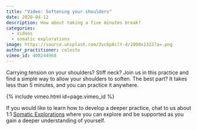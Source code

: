```yaml
---
title: "Video: Softening your shoulders"
date: 2020-04-12
description: How about taking a five minutes break?
categories:
  - videos
  - somatic explorations
image: https://source.unsplash.com/3vc6pAclY-4/2000x1322?a=.png
author_practitioner: celeste
vimeo_id: 408244968
---
```

Carrying tension on your shoulders? Stiff neck? Join us in this practice and find a simple way to allow your shoulders
to soften. The best part? It takes less than 5 minutes, and you can practice it anywhere. 

{% include vimeo.html  id=page.vimeo_id %}

If you would like to learn how to develop a deeper practice, chat to us about 1:1 [Somatic Explorations](/modalities/somatic-explorations/)
where you can explore and be supported as you gain a deeper understanding of yourself.
